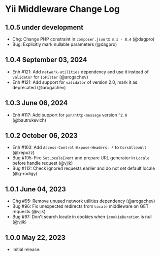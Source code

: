 # Yii Middleware Change Log

## 1.0.5 under development

- Chg: Change PHP constraint in `composer.json` to `8.1 - 8.4` (@dagpro)
- Bug: Explicitly mark nullable parameters (@dagpro)

## 1.0.4 September 03, 2024

- Enh #121: Add `network-utilities` dependency and use it instead of `validator` for `IpFilter` (@arogachev)
- Enh #121: Add support for `validator` of version 2.0, mark it as deprecated (@arogachev)

## 1.0.3 June 06, 2024

- Enh #117: Add support for `psr/http-message` version `^2.0` (@bautrukevich)

## 1.0.2 October 06, 2023

- Enh #103: Add `Access-Control-Expose-Headers: *` to `CorsAllowAll` (@xepozz)
- Bug #105: Fire `SetLocaleEvent` and prepare URL generator in `Locale` before handle request (@vjik)
- Bug #112: Check ignored requests earlier and do not set default locale (@g-rodigy)

## 1.0.1 June 04, 2023

- Chg #95: Remove unused network utilities dependency (@arogachev)
- Bug #96: Fix unexpected redirects from `Locale` middleware on GET requests (@vjik)
- Bug #97: Don't search locale in cookies when `$cookieDuration` is null (@vjik)

## 1.0.0 May 22, 2023

- Initial release.
